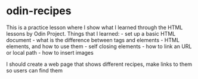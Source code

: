 # odin-recipes
This is a practice lesson where I show what I learned through the HTML lessons by Odin Project.
Things that I learned:
    - set up a basic HTML document
    - what is the difference between tags and elements
    - HTML elements, and how to use them
    - self closing elements
    - how to link an URL or local path
    - how to insert images

I should create a web page that shows different recipes, make links to them so users can find them
